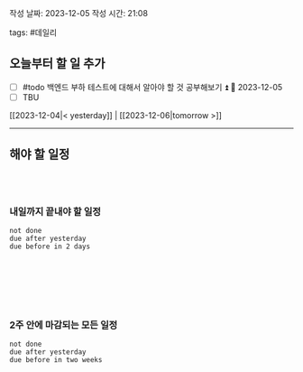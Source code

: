 
작성 날짜: 2023-12-05
작성 시간: 21:08

tags: #데일리

## 오늘부터 할 일 추가
- [ ] #todo 백엔드 부하 테스트에 대해서 알아야 할 것 공부해보기 ⏫ 📅 2023-12-05
- [ ] TBU

[[2023-12-04|< yesterday]] | [[2023-12-06|tomorrow >]]  
  
---  
## 해야 할 일정  
<br></br>
### 내일까지 끝내야 할 일정
```tasks
not done
due after yesterday
due before in 2 days
```
<br></br>

<br></br>
### 2주 안에 마감되는 모든 일정
```tasks
not done
due after yesterday
due before in two weeks
```